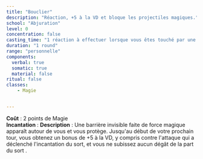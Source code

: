 ```yaml
---
title: "Bouclier"
description: "Réaction, +5 à la VD et bloque les projectiles magiques."
school: "Abjuration"
level: 0
concentration: false
casting_time: "1 réaction à effectuer lorsque vous êtes touché par une attaque ou un sort de projectile magique"
duration: "1 round"
range: "personnelle"
components:
  verbal: true
  somatic: true
  material: false
ritual: false
classes:
    - Magie


---
```

**Coût** : 2 points de Magie  
**Incantation** : 
**Description** : Une barrière invisible faite de force magique apparaît autour de vous et vous protège. Jusqu'au début de votre prochain tour, vous obtenez un bonus de +5 à la VD, y compris contre l'attaque qui a déclenché l'incantation du sort, et vous ne subissez aucun dégât de la part du sort <ST s="projectile-magique" />.
